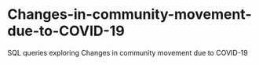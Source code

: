 # Changes-in-community-movement-due-to-COVID-19
SQL queries exploring Changes in community movement due to COVID-19
